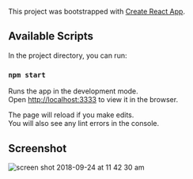 This project was bootstrapped with [Create React App](https://github.com/facebookincubator/create-react-app).


## Available Scripts

In the project directory, you can run:

### `npm start`

Runs the app in the development mode.<br>
Open [http://localhost:3333](http://localhost:3333) to view it in the browser.

The page will reload if you make edits.<br>
You will also see any lint errors in the console.

## Screenshot
![screen shot 2018-09-24 at 11 42 30 am](https://user-images.githubusercontent.com/228359/45971967-4590b300-bfef-11e8-99bf-1d8959277901.png)
